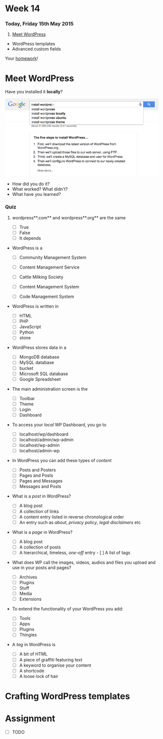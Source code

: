 # Week 14

### Today, Friday 15th May 2015

1. [Meet WordPress](#meet-wordpress)
* WordPress templates
* Advanced custom fields

Your [homework](#assignment)!






# Meet WordPress

Have you installed it **locally**?

![](assets/google-install-wordpress.png)

* How did you do it? 
* What worked? What didn't?
* What have you learned? 

### Quiz

1. wordpress**.com** and wordpress**.org** are the same

	- [ ] True	
	- [ ] False 
	- [ ] It depends 
	
	<!-- False -->
* WordPress is a

	- [ ] Community Management System
	- [ ] Content Management Service
	- [ ] Cattle Milking Society
	- [ ] Content Management System 
	- [ ] Code Management System
	
	
	<!-- Content Management System -->
* WordPress is written in 

	- [ ] HTML
	- [ ] PHP
	- [ ] JavaScript
	- [ ] Python
	- [ ] stone

	<!-- PHP -->
* WordPress stores data in a 

	- [ ] MongoDB database
	- [ ] MySQL database
	- [ ] bucket
	- [ ] Microsoft SQL database
	- [ ] Google Spreadsheet

	<!-- MySQL -->	
* The main administration screen is the

	- [ ] Toolbar
	- [ ] Theme
	- [ ] Login
	- [ ] Dashboard
	
	<!-- Dashboard -->
* To access your *local* WP Dashboard, you go to
	
	- [ ] localhost/wp/dashboard
	- [ ] localhost/admin/wp-admin
	- [ ] localhost/wp-admin
	- [ ] localhost/admin-wp
	
	<!--  .../wp-admin -->
* In WordPress you can add these types of *content* 

	- [ ] Posts and Posters
	- [ ] Pages and Posts
	- [ ] Pages and Messages
	- [ ] Messages and Posts
	
	<!-- Pages and Posts -->
* What is a *post* in WordPress?
	
	- [ ] A blog post
	- [ ] A collection of links
	- [ ] A content entry listed in reverse chronological order	
	- [ ] An entry such as *about*, *privacy policy*, *legal disclaimers* etc
	
	<!-- blog post & reverse chronological order -->
* What is a *page* in WordPress?
	
	- [ ] A blog post
	- [ ] A collection of posts
	- [ ] A hierarchical, timeless, *one-off* entry	- [ ] A list of tags

	<!-- one-off -->
* What does WP call the images, videos, audios and files you upload and use in your posts and pages?

	- [ ] Archives
	- [ ] Plugins
	- [ ] Stuff
	- [ ] Media
	- [ ] Extensions
	
	<!-- media-->
* To extend the functionality of your WordPress you add:
	
	- [ ] Tools
	- [ ] Apps
	- [ ] Plugins
	- [ ] Thingies

	<!-- plug-in -->
* A *tag* in WordPress is
 
	- [ ] A bit of HTML
	- [ ] A piece of graffiti featuring text
	- [ ] A keyword to organise your content
	- [ ] A shortcode
	- [ ] A loose lock of hair
	
	<!-- keyword -->


<!--
* Will your WordPress blog have the same visual styling as the administration panel?
	
	- [ ] Only if the back-end code is edited to allow it
	- [ ] No
	- [ ] Yes
	- [ ] Only if an option for it is checked off during registration

* Which function should be used to include header.php template file?
	
	- [ ] `return_header`
	- [ ] `the_header`
	- [ ] `wp_header`
	- [ ] `get_header`

* Which required file in Wordpress has the markup for blog posts (i.e. "the loop")?
	- [ ] main.php
	- [ ] post.php
	- [ ] template.php
	- [ ] blog.php
	- [ ] index.php



 quiz questions adapted from http://smarterer.com/tests/wordpress-user -->



<!--[WP plugin for Chrome Logger](https://github.com/ravinderk/wp-chrome-logger)

[WP Debug Objects](https://github.com/bueltge/Debug-Objects)


http://www.smashingmagazine.com/2011/09/28/developing-wordpress-locally-with-mamp/

http://polevaultweb.com/2014/03/5-ways-synchronise-wordpress-uploads-across-environments/ particularly `#4` seems like a smart solution

http://ftploy.com/ tracks a Git repo and deploys automatically

http://wp-cli.org/ is a command line interface for WordPress

https://plausiblethought.net/wordpress-git-workflow/-->



# Crafting WordPress templates



# Assignment

- [ ] TODO